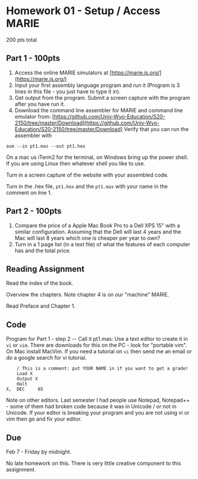 # Homework 01 - Setup / Access MARIE

200 pts total

## Part 1 - 100pts

1. Access the online MARIE simulators at [https://marie.js.org/](https://marie.js.org/)
2. Input your first assembly language program and run it (Program is 3 lines in this file - you just have to type it in).
3. Get output from the program.  Submit a screen capture with the program after you have run it.
4. Download the command line assembler for MARIE and command line emulator from:
[https://github.com/Univ-Wyo-Education/S20-2150/tree/master/Download](https://github.com/Univ-Wyo-Education/S20-2150/tree/master/Download)
Verify that you can run the assembler with
```
asm --in pt1.mas --out pt1.hex
```
On a mac us iTerm2 for the terminal, on Windows bring up the power shell.  If you are using Linux then whatever shell you like to use.

Turn in a screen capture of the website with your assembled code.

Turn in the .hex file, `pt1.hex` and the `pt1.mas` with your name in the comment on line 1.

## Part 2 - 100pts

1. Compare the price of a Apple Mac Book Pro to a Dell XPS 15" with a similar configuration.   Assuming that the
Dell will last 4 years and the Mac will last 8 years which one is cheaper per year to own?
2. Turn in a 1 page list (in a text file) of what the features of each computer has and the total price.

## Reading Assignment

Read the index of the book.

Overview the chapters.  Note chapter 4 is on our "machine" MARIE.

Read Preface and Chapter 1.

## Code

Program for Part 1 - step 2 -- Call it pt1.mas:
Use a text editor to create it in `vi` or `vim`.  There are downloads for this on the
PC - look for "portable vim".  On Mac install MacVim.   If you need a tutorial on `vi`
then send me an email or do a google search for vi tutorial.

```
	/ This is a comment: put YOUR NAME in if you want to get a grade!
	Load X
	Output X
	Halt
X,	DEC		65
```

Note on other editors.  Last semester I had people use Notepad, Notepad++ - some of them had
broken code because it was in Unicode / or not in Unicode.  If your editor is breaking your
program and you are not using vi or vim then go and fix your editor.

## Due 

Feb 7 - Friday by midnight.

No late homework on this.  There is very little creative component to this assignment.

